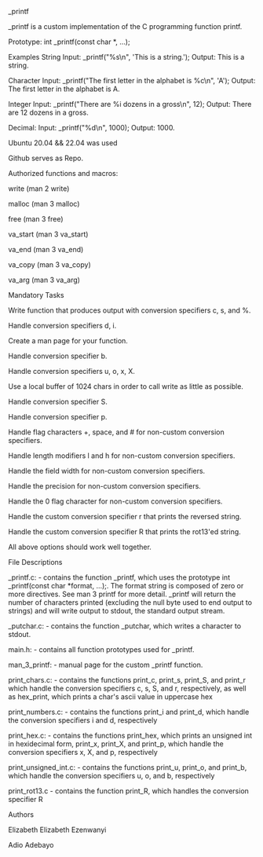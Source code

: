 _printf

_printf is a custom implementation of the C programming function printf.

Prototype: int _printf(const char *, ...);

Examples
String
Input: _printf("%s\n", 'This is a string.');
Output: This is a string.


Character
Input: _printf("The first letter in the alphabet is %c\n", 'A');
Output: The first letter in the alphabet is A.


Integer
Input: _printf("There are %i dozens in a gross\n", 12);
Output: There are 12 dozens in a gross.


Decimal:
Input: _printf("%d\n", 1000);
Output: 1000.

Ubuntu 20.04 && 22.04 was used

Github serves as Repo.

Authorized functions and macros:

write (man 2 write)

malloc (man 3 malloc)

free (man 3 free)

va_start (man 3 va_start)

va_end (man 3 va_end)

va_copy (man 3 va_copy)

va_arg (man 3 va_arg)


Mandatory Tasks

 Write function that produces output with conversion specifiers c, s, and %.

 Handle conversion specifiers d, i.

 Create a man page for your function.

 Handle conversion specifier b.

 Handle conversion specifiers u, o, x, X.

Use a local buffer of 1024 chars in order to call write as little as possible.

 Handle conversion specifier S.

 Handle conversion specifier p.

 Handle flag characters +, space, and # for non-custom conversion specifiers.

 Handle length modifiers l and h for non-custom conversion specifiers.

 Handle the field width for non-custom conversion specifiers.

 Handle the precision for non-custom conversion specifiers.

 Handle the 0 flag character for non-custom conversion specifiers.

 Handle the custom conversion specifier r that prints the reversed string.

 Handle the custom conversion specifier R that prints the rot13'ed string.

 All above options should work well together.


File Descriptions

_printf.c: - contains the function _printf, which uses the prototype int _printf(const char *format, ...);. The format string is composed of zero or more directives. See man 3 printf for more detail. _printf will return the number of characters printed (excluding the null byte used to end output to strings) and will write output to stdout, the standard output stream.

_putchar.c: - contains the function _putchar, which writes a character to stdout.

main.h: - contains all function prototypes used for _printf.

man_3_printf: - manual page for the custom _printf function.

print_chars.c: - contains the functions print_c, print_s, print_S, and print_r which handle the conversion specifiers c, s, S, and r, respectively, as well as hex_print, which prints a char's ascii value in uppercase hex

print_numbers.c: - contains the functions print_i and print_d, which handle the conversion specifiers i and d, respectively

print_hex.c: - contains the functions print_hex, which prints an unsigned int in hexidecimal form, print_x, print_X, and print_p, which handle the conversion specifiers x, X, and p, respectively

print_unsigned_int.c: - contains the functions print_u, print_o, and print_b, which handle the conversion specifiers u, o, and b, respectively

print_rot13.c - contains the function print_R, which handles the conversion specifier R


Authors

Elizabeth Elizabeth Ezenwanyi


Adio Adebayo
